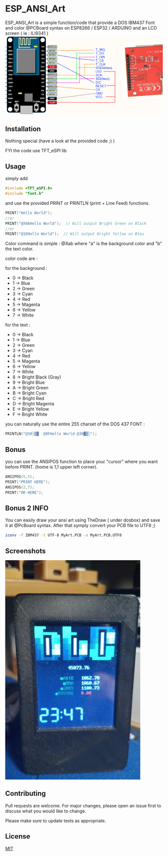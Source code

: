 # ESP_ANSI_Art

ESP_ANSI_Art is a simple function/code that provide a DOS IBM437 Font and color @PCBoard syntax on ESP8266 / ESP32 / ARDUINO and  an LCD screen ( ie : ILI9341 )
 ![wire](README_Medias/wire.png)

## Installation

Nothing special (have a look at the provided code ;) )

FYI the code use TFT_eSPI lib

## Usage
simply add 


```c
#include <TFT_eSPI.h>
#include "font.h"
```

and use the provided PRINT or PRINTLN (print + Line Feed) functions.

```c
PRINT("Hello World");
//or
PRINT("@X0AHello World");  // Will output Bright Green on Black
//or
PRINT("@1EHello World");  // Will output Bright Yellow on Bleu
```

Color command is simple : @Xab
where "a" is the background color and "b" the text color.

color code are : 

for the background : 
* 0 -> Black
* 1 -> Blue
* 2 -> Green
* 3 -> Cyan
* 4 -> Red
* 5 -> Magenta
* 6 -> Yellow
* 7 -> White

for the text : 
* 0 -> Black
* 1 -> Blue
* 2 -> Green
* 3 -> Cyan
* 4 -> Red
* 5 -> Magenta
* 6 -> Yellow
* 7 -> White
* 8 -> Bright Black (Gray)
* 9 -> Bright Blue
* A -> Bright Green
* B -> Bright Cyan
* C -> Bright Red
* D -> Bright Magenta
* E -> Bright Yellow
* F -> Bright White

you can naturally use the entire 255 charset of the DOS 437 FONT :
```c
PRINTLN("@30░▒▓  @0FHello World @30▓▒░");
```

## Bonus
you can use the ANSIPOS function to place your "cursor" where you want before PRINT.
(home is 1,1 upper left corner).

```c
ANSIPOS(5,5);
PRINT("PRINT HERE");
ANSIPOS(2,7);
PRINT("OR HERE");
```

## Bonus 2 INFO
You can easily draw your ansi art using TheDraw ( under dosbox) and save it at @PcBoard syntax.
After that symply convert your PCB file to UTF8 ;)

```bash
iconv -f IBM437 -t UTF-8 MyArt.PCB -o MyArt.PCB.UTF8
```


## Screenshots
 ![wire](README_Medias/BTC.png)

## Contributing
Pull requests are welcome. For major changes, please open an issue first to discuss what you would like to change.

Please make sure to update tests as appropriate.

## License
[MIT](https://choosealicense.com/licenses/mit/)

